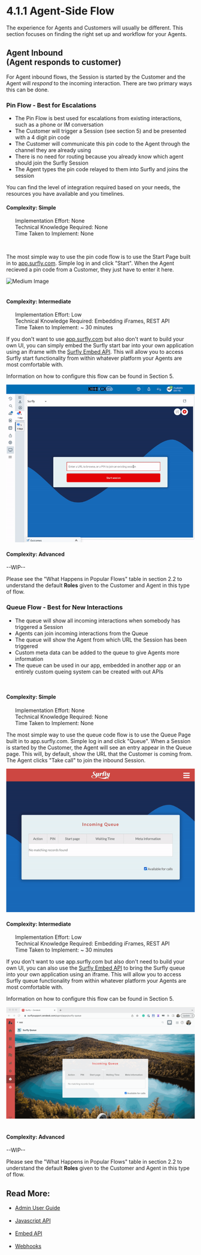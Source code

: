 
# <span class="header-numbers">4.1.1</span> Agent-Side Flow

The experience for Agents and Customers will usually be different. This section focuses on finding the right set up and workflow for your Agents.

## Agent Inbound <br><span class="red normal-font">(Agent responds to customer)</span>

For Agent inbound flows, the Session is started by the Customer and the Agent will <i>respond</i> to the incoming interaction. There are two primary ways this can be done. 

### Pin Flow <span class="dark-gray">- Best for Escalations</span>

<ul>
<li class="red bold"><a class="dark-gray normal-font">The Pin Flow is best used for escalations from existing interactions, such as a phone or IM conversation</a></li>
<li class="red bold"><a class="dark-gray normal-font">The Customer will trigger a Session (see section 5) and be presented with a 4 digit pin code</a></li>
<li class="red bold"><a class="dark-gray normal-font">The Customer will communicate this pin code to the Agent through the channel they are already using</a></li>
<li class="red bold"><a class="dark-gray normal-font">There is no need for routing because you already know which agent should join the Surfly Session</a></li>
<li class="red bold"><a class="dark-gray normal-font">The Agent types the pin code relayed to them into Surfly and joins the session</a></li>
</ul>

You can find the level of integration required based on your needs, the resources you have available and you timelines.

#### <span class="blue bold">Complexity:</span> Simple

<ul class="dark-gray">
<span class="darkest-gray bold">Implementation Effort: </span> None <br>
<span class="darkest-gray bold">Technical Knowledge Required: </span> None <br>
<span class="darkest-gray bold">Time Taken to Implement: </span> None <br>
</ul>
<br>

The most simple way to use the pin code flow is to use the Start Page built in to [app.surfly.com](app.surfly.com). Simple log in and click "Start". When the Agent recieved a pin code from a Customer, they just have to enter it here.
<br>

<div class=image-container>
<img class="medium-image" src="https://github.com/JSPOON3R/JSPOON3R.github.io/blob/main/guide/images/pinstart.gif?raw=true" alt="Medium Image">
</div>
<br>

#### <span class="blue bold">Complexity:</span> Intermediate

<ul class="dark-gray">
<span class="darkest-gray bold">Implementation Effort: </span> Low <br>
<span class="darkest-gray bold">Technical Knowledge Required: </span> Embedding iFrames, REST API <br>
<span class="darkest-gray bold">Time Taken to Implement: </span> ~ 30 minutes <br>
</ul>

If you don't want to use [app.surfly.com](app.surfly.com) but also don't want to build your own UI, you can simply embed the Surfly start bar into your own application using an iframe with the [Surfly Embed API](https://docs.surfly.com/embed-api/). This will allow you to access Surfly start functionality from within whatever platform your Agents are most comfortable with.

Information on how to configure this flow can be found in <span class="red">Section 5</span>.

<div class=image-container>
<img class="medium-image" src="https://raw.githubusercontent.com/JSPOON3R/JSPOON3R.github.io/main/guide/images/embedded-pin-flow.gif" alt="Medium Image">
</div>


#### <span class="blue bold">Complexity:</span> Advanced

--WIP--

Please see the "What Happens in Popular Flows" table in section 2.2 to understand the default <b>Roles</b> given to the Customer and Agent in this type of flow.




### Queue Flow <span class="dark-gray">- Best for New Interactions</span>

<ul>
<li class="red bold"><a class="dark-gray normal-font"></a>The queue will show all incoming interactions when somebody has triggered a Session</li>
<li class="red bold"><a class="dark-gray normal-font"></a>Agents can join incoming interactions from the Queue</li>
<li class="red bold"><a class="dark-gray normal-font"></a>The queue will show the Agent from which URL the Session has been triggered</li>
<li class="red bold"><a class="dark-gray normal-font"></a>Custom meta data can be added to the queue to give Agents more information</li>
<li class="red bold"><a class="dark-gray normal-font"></a>The queue can be used in our app, embedded in another app or an entirely custom queing system can be created with out APIs</li>
</ul>
<br>

#### <span class="blue bold">Complexity:</span> Simple

<ul class="dark-gray">
<span class="darkest-gray bold">Implementation Effort: </span> None <br>
<span class="darkest-gray bold">Technical Knowledge Required: </span> None <br>
<span class="darkest-gray bold">Time Taken to Implement: </span> None <br>
</ul>

The most simple way to use the queue code flow is to use the Queue Page built in to app.surfly.com. Simple log in and click "Queue". When a Session is started by the Customer, the Agent will see an entry appear in the Queue page. This will, by default, show the URL that the Customer is coming from. The Agent clicks "Take call" to join the inbound Session.
<div class=image-container>
<img class="medium-image" src="https://raw.githubusercontent.com/JSPOON3R/JSPOON3R.github.io/main/guide/images/queuestart.gif" alt="Medium Image">
</div>

#### <span class="blue bold">Complexity:</span> Intermediate

<ul class="dark-gray">
<span class="darkest-gray bold">Implementation Effort: </span> Low <br>
<span class="darkest-gray bold">Technical Knowledge Required: </span> Embedding iFrames, REST API <br>
<span class="darkest-gray bold">Time Taken to Implement: </span> ~ 30 minutes <br>
</ul>

If you don't want to use app.surfly.com but also don't need to build your own UI, you can also use the [Surfly Embed API](https://docs.surfly.com/embed-api/) to bring the Surfly queue into your own application using an iframe. This will allow you to access Surfly queue functionality from within whatever platform your Agents are most comfortable with.

Information on how to configure this flow can be found in <span class="red">Section 5</span>.
<br>

<div class=image-container>
<img class="medium-image" src="https://github.com/JSPOON3R/JSPOON3R.github.io/blob/main/guide/images/zendesk-queue.gif?raw=true" alt="Medium Image">
</div>
<br>


#### <span class="blue bold">Complexity:</span> Advanced

--WIP--

Please see the "What Happens in Popular Flows" table in section 2.2 to understand the default <b>Roles</b> given to the Customer and Agent in this type of flow.

## Read More:<br>
<ul>
<li class="red bold"><a class="dark-gray normal-weight"  href="https://www.surfly.com/admin-guide/">Admin User Guide<br></a></li><br>
<li class="red bold"><a class="dark-gray normal-weight"  href="https://docs.surfly.com/category/javascript-api">Javascript API<br></a></li><br>
<li class="red bold"><a class="dark-gray normal-weight"  href="https://docs.surfly.com/embed-api/">Embed API<br></a></li><br>
<li class="red bold"><a class="dark-gray normal-weight"  href="https://docs.surfly.com/webhooks">Webhooks<br></a></li><br>
</ul>